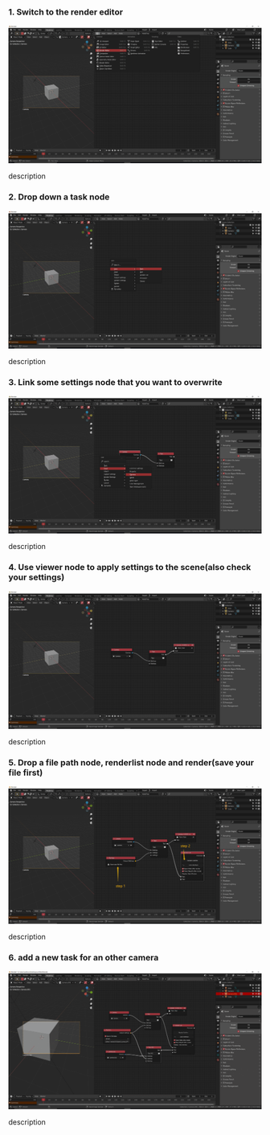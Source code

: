 <!-- panels:start -->

<!-- div:title-panel -->

### 1. Switch to the render editor

<!-- div:left-panel -->

<img src="media/img/setTask1.png"  />

<!-- div:right-panel -->

description

<!-- panels:end -->

<!-- panels:start -->

<!-- div:title-panel -->

### 2. Drop down a task node

<!-- div:left-panel -->

<img src="media/img/setTask2.png"  />

<!-- div:right-panel -->

description

<!-- panels:end -->

<!-- panels:start -->

<!-- div:title-panel -->

### 3. Link some settings node that you want to overwrite

<!-- div:left-panel -->

<img src="media/img/setTask3.png" alt="setTask3" style="zoom:60%;" />

<!-- div:right-panel -->

description

<!-- panels:end -->

<!-- panels:start -->

<!-- div:title-panel -->

### 4. Use viewer node to apply settings to the scene(also check your settings)

<!-- div:left-panel -->

<img src="media/img/setTask4.png" alt="setTask4" style="zoom:60%;" />

<!-- div:right-panel -->

description

<!-- panels:end -->

<!-- panels:start -->

<!-- div:title-panel -->

### 5. Drop a file path node, renderlist node and render(save your file first)

<!-- div:left-panel -->

<img src="media/img/setTask5.png"  />

<!-- div:right-panel -->

description

<!-- panels:end -->

<!-- panels:start -->

<!-- div:title-panel -->

### 6. add a new task for an other camera

<!-- div:left-panel -->

<img src="media/img/setTask6.png"  />

<!-- div:right-panel -->

description

<!-- panels:end -->


